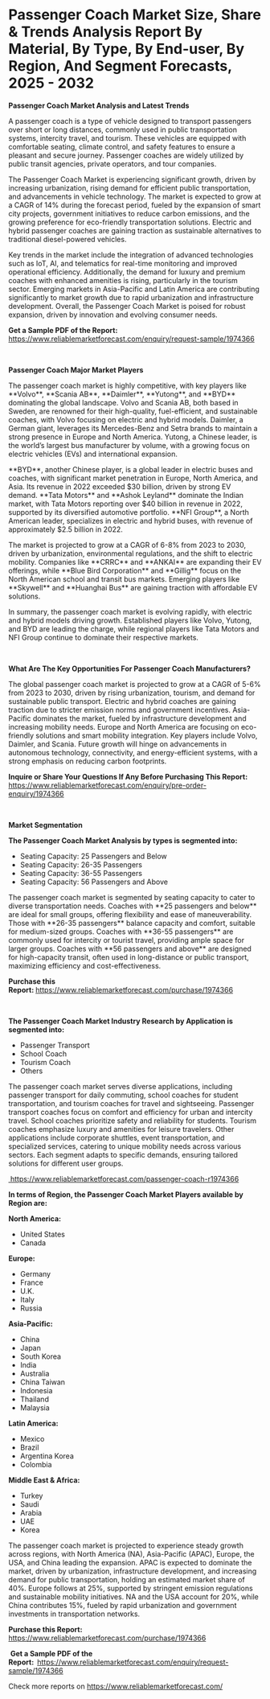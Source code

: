 <p><h1>Passenger Coach Market Size, Share & Trends Analysis Report By Material, By Type, By End-user, By Region, And Segment Forecasts, 2025 - 2032</h1></p><p><strong>Passenger Coach Market Analysis and Latest Trends</strong></p>
<p><p>A passenger coach is a type of vehicle designed to transport passengers over short or long distances, commonly used in public transportation systems, intercity travel, and tourism. These vehicles are equipped with comfortable seating, climate control, and safety features to ensure a pleasant and secure journey. Passenger coaches are widely utilized by public transit agencies, private operators, and tour companies.</p><p>The Passenger Coach Market is experiencing significant growth, driven by increasing urbanization, rising demand for efficient public transportation, and advancements in vehicle technology. The market is expected to grow at a CAGR of 14% during the forecast period, fueled by the expansion of smart city projects, government initiatives to reduce carbon emissions, and the growing preference for eco-friendly transportation solutions. Electric and hybrid passenger coaches are gaining traction as sustainable alternatives to traditional diesel-powered vehicles.</p><p>Key trends in the market include the integration of advanced technologies such as IoT, AI, and telematics for real-time monitoring and improved operational efficiency. Additionally, the demand for luxury and premium coaches with enhanced amenities is rising, particularly in the tourism sector. Emerging markets in Asia-Pacific and Latin America are contributing significantly to market growth due to rapid urbanization and infrastructure development. Overall, the Passenger Coach Market is poised for robust expansion, driven by innovation and evolving consumer needs.</p></p>
<p><strong>Get a Sample PDF of the Report:&nbsp;</strong> <a href="https://www.reliablemarketforecast.com/enquiry/request-sample/1974366?utm_campaign=1743&utm_medium=2&utm_source=Github&utm_content=ia&utm_term=22012025&utm_id=passenger-coach">https://www.reliablemarketforecast.com/enquiry/request-sample/1974366</a></p>
<p>&nbsp;</p>
<p><strong>Passenger Coach Major Market Players</strong></p>
<p><p>The passenger coach market is highly competitive, with key players like **Volvo**, **Scania AB**, **Daimler**, **Yutong**, and **BYD** dominating the global landscape. Volvo and Scania AB, both based in Sweden, are renowned for their high-quality, fuel-efficient, and sustainable coaches, with Volvo focusing on electric and hybrid models. Daimler, a German giant, leverages its Mercedes-Benz and Setra brands to maintain a strong presence in Europe and North America. Yutong, a Chinese leader, is the world’s largest bus manufacturer by volume, with a growing focus on electric vehicles (EVs) and international expansion.</p><p>**BYD**, another Chinese player, is a global leader in electric buses and coaches, with significant market penetration in Europe, North America, and Asia. Its revenue in 2022 exceeded $30 billion, driven by strong EV demand. **Tata Motors** and **Ashok Leyland** dominate the Indian market, with Tata Motors reporting over $40 billion in revenue in 2022, supported by its diversified automotive portfolio. **NFI Group**, a North American leader, specializes in electric and hybrid buses, with revenue of approximately $2.5 billion in 2022.</p><p>The market is projected to grow at a CAGR of 6-8% from 2023 to 2030, driven by urbanization, environmental regulations, and the shift to electric mobility. Companies like **CRRC** and **ANKAI** are expanding their EV offerings, while **Blue Bird Corporation** and **Gillig** focus on the North American school and transit bus markets. Emerging players like **Skywell** and **Huanghai Bus** are gaining traction with affordable EV solutions.</p><p>In summary, the passenger coach market is evolving rapidly, with electric and hybrid models driving growth. Established players like Volvo, Yutong, and BYD are leading the charge, while regional players like Tata Motors and NFI Group continue to dominate their respective markets.</p></p>
<p>&nbsp;</p>
<p><strong>What Are The Key Opportunities For Passenger Coach Manufacturers?</strong></p>
<p><p>The global passenger coach market is projected to grow at a CAGR of 5-6% from 2023 to 2030, driven by rising urbanization, tourism, and demand for sustainable public transport. Electric and hybrid coaches are gaining traction due to stricter emission norms and government incentives. Asia-Pacific dominates the market, fueled by infrastructure development and increasing mobility needs. Europe and North America are focusing on eco-friendly solutions and smart mobility integration. Key players include Volvo, Daimler, and Scania. Future growth will hinge on advancements in autonomous technology, connectivity, and energy-efficient systems, with a strong emphasis on reducing carbon footprints.</p></p>
<p><strong>Inquire or Share Your Questions If Any Before Purchasing This Report:</strong> <a href="https://www.reliablemarketforecast.com/enquiry/pre-order-enquiry/1974366?utm_campaign=1743&utm_medium=2&utm_source=Github&utm_content=ia&utm_term=22012025&utm_id=passenger-coach">https://www.reliablemarketforecast.com/enquiry/pre-order-enquiry/1974366</a></p>
<p>&nbsp;</p>
<p><strong>Market Segmentation</strong></p>
<p><strong>The Passenger Coach Market Analysis by types is segmented into:</strong></p>
<p><ul><li>Seating Capacity: 25 Passengers and Below</li><li>Seating Capacity: 26-35 Passengers</li><li>Seating Capacity: 36-55 Passengers</li><li>Seating Capacity: 56 Passengers and Above</li></ul></p>
<p><p>The passenger coach market is segmented by seating capacity to cater to diverse transportation needs. Coaches with **25 passengers and below** are ideal for small groups, offering flexibility and ease of maneuverability. Those with **26-35 passengers** balance capacity and comfort, suitable for medium-sized groups. Coaches with **36-55 passengers** are commonly used for intercity or tourist travel, providing ample space for larger groups. Coaches with **56 passengers and above** are designed for high-capacity transit, often used in long-distance or public transport, maximizing efficiency and cost-effectiveness.</p></p>
<p><strong>Purchase this Report:&nbsp;</strong><a href="https://www.reliablemarketforecast.com/purchase/1974366?utm_campaign=1743&utm_medium=2&utm_source=Github&utm_content=ia&utm_term=22012025&utm_id=passenger-coach">https://www.reliablemarketforecast.com/purchase/1974366</a></p>
<p>&nbsp;</p>
<p><strong>The Passenger Coach Market Industry Research by Application is segmented into:</strong></p>
<p><ul><li>Passenger Transport</li><li>School Coach</li><li>Tourism Coach</li><li>Others</li></ul></p>
<p><p>The passenger coach market serves diverse applications, including passenger transport for daily commuting, school coaches for student transportation, and tourism coaches for travel and sightseeing. Passenger transport coaches focus on comfort and efficiency for urban and intercity travel. School coaches prioritize safety and reliability for students. Tourism coaches emphasize luxury and amenities for leisure travelers. Other applications include corporate shuttles, event transportation, and specialized services, catering to unique mobility needs across various sectors. Each segment adapts to specific demands, ensuring tailored solutions for different user groups.</p></p>
<p><a href="https://www.reliablemarketforecast.com/passenger-coach-r1974366?utm_campaign=1743&utm_medium=2&utm_source=Github&utm_content=ia&utm_term=22012025&utm_id=passenger-coach">&nbsp;https://www.reliablemarketforecast.com/passenger-coach-r1974366</a></p>
<p><strong>In terms of Region, the Passenger Coach Market Players available by Region are:</strong></p>
<p>
    <p> <strong> North America: </strong>
        <ul>
            <li>United States</li>
            <li>Canada</li>
        </ul>
        </p> 
    <p> <strong> Europe: </strong>
        <ul>
            <li>Germany</li>
            <li>France</li>
            <li>U.K.</li>
            <li>Italy</li>
            <li>Russia</li>
        </ul>
        </p> 
    <p> <strong> Asia-Pacific: </strong>
        <ul>
            <li>China</li>
            <li>Japan</li>
            <li>South Korea</li>
            <li>India</li>
            <li>Australia</li>
            <li>China Taiwan</li>
            <li>Indonesia</li>
            <li>Thailand</li>
            <li>Malaysia</li>
        </ul>
        </p> 
    <p> <strong> Latin America: </strong>
        <ul>
            <li>Mexico</li>
            <li>Brazil</li>
            <li>Argentina Korea</li>
            <li>Colombia</li>
        </ul>
        </p> 
    <p> <strong> Middle East & Africa: </strong>
        <ul>
            <li>Turkey</li>
            <li>Saudi</li>
            <li>Arabia</li>
            <li>UAE</li>
            <li>Korea</li>
        </ul>
    </p>
    </p>
<p><p>The passenger coach market is projected to experience steady growth across regions, with North America (NA), Asia-Pacific (APAC), Europe, the USA, and China leading the expansion. APAC is expected to dominate the market, driven by urbanization, infrastructure development, and increasing demand for public transportation, holding an estimated market share of 40%. Europe follows at 25%, supported by stringent emission regulations and sustainable mobility initiatives. NA and the USA account for 20%, while China contributes 15%, fueled by rapid urbanization and government investments in transportation networks.</p></p>
<p><strong>Purchase this Report: </strong><a href="https://www.reliablemarketforecast.com/purchase/1974366?utm_campaign=1743&utm_medium=2&utm_source=Github&utm_content=ia&utm_term=22012025&utm_id=passenger-coach">https://www.reliablemarketforecast.com/purchase/1974366</a></p>
<p>&nbsp;<strong>Get a Sample PDF of the Report:&nbsp;&nbsp;</strong><a href="https://www.reliablemarketforecast.com/enquiry/request-sample/1974366?utm_campaign=1743&utm_medium=2&utm_source=Github&utm_content=ia&utm_term=22012025&utm_id=passenger-coach">https://www.reliablemarketforecast.com/enquiry/request-sample/1974366</a></p>
<p><strong></strong></p>
<p>Check more reports on <a href="https://www.reliablemarketforecast.com/?utm_campaign=1743&utm_medium=2&utm_source=Github&utm_content=ia&utm_term=22012025&utm_id=passenger-coach">https://www.reliablemarketforecast.com/</a></p>